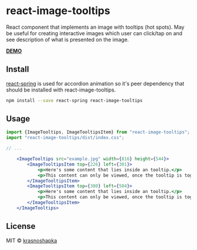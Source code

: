 # react-image-tooltips
React component that implements an image with tooltips (hot spots). 
May be useful for creating interactive images which user can click/tap on and see description of what is presented on the image. 

**[DEMO](https://github.com/krasnoshapka/react-image-tooltips)**

## Install
[react-spring](https://www.react-spring.io/) is used for accordion animation so it's peer dependency that should be installed with react-image-tooltips.

```bash
npm install --save react-spring react-image-tooltips
```

## Usage

```jsx
import {ImageTooltips, ImageTooltipsItem} from "react-image-tooltips";
import "react-image-tooltips/dist/index.css";

// ...

    <ImageTooltips src="example.jpg" width={816} height={544}>
        <ImageTooltipsItem top={226} left={301}>
            <p>Here's some content that lies inside an tooltip.</p>
            <p>This content can only be viewed, once the tooltip is toggled.</p>
        </ImageTooltipsItem>
        <ImageTooltipsItem top={300} left={504}>
            <p>Here's some content that lies inside an tooltip.</p>
            <p>This content can only be viewed, once the tooltip is toggled.</p>
        </ImageTooltipsItem>
    </ImageTooltips>

```

## License

MIT © [krasnoshapka](https://github.com/krasnoshapka)